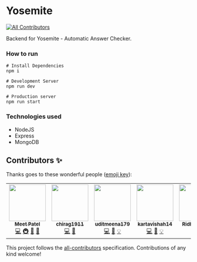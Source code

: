 # Yosemite
<!-- ALL-CONTRIBUTORS-BADGE:START - Do not remove or modify this section -->
[![All Contributors](https://img.shields.io/badge/all_contributors-5-orange.svg?style=flat-square)](#contributors-)
<!-- ALL-CONTRIBUTORS-BADGE:END -->

Backend for Yosemite - Automatic Answer Checker.

### How to run

```
# Install Dependencies
npm i

# Development Server
npm run dev

# Production server
npm run start
```

### Technologies used

- NodeJS
- Express
- MongoDB

## Contributors ✨

Thanks goes to these wonderful people ([emoji key](https://allcontributors.org/docs/en/emoji-key)):

<!-- ALL-CONTRIBUTORS-LIST:START - Do not remove or modify this section -->
<!-- prettier-ignore-start -->
<!-- markdownlint-disable -->
<table>
  <tr>
    <td align="center"><a href="https://meetpatel.github.io/"><img src="https://avatars.githubusercontent.com/u/45785817?v=4?s=100" width="100px;" alt=""/><br /><sub><b>Meet Patel</b></sub></a><br /><a href="https://github.com/meet59patel/Group3-Yosemite-backend/commits?author=meet59patel" title="Code">💻</a> <a href="#infra-meet59patel" title="Infrastructure (Hosting, Build-Tools, etc)">🚇</a> <a href="#maintenance-meet59patel" title="Maintenance">🚧</a> <a href="#projectManagement-meet59patel" title="Project Management">📆</a></td>
    <td align="center"><a href="https://github.com/chirag1911"><img src="https://avatars.githubusercontent.com/u/62808731?v=4?s=100" width="100px;" alt=""/><br /><sub><b>chirag1911</b></sub></a><br /><a href="https://github.com/meet59patel/Group3-Yosemite-backend/commits?author=chirag1911" title="Code">💻</a> <a href="#maintenance-chirag1911" title="Maintenance">🚧</a></td>
    <td align="center"><a href="https://github.com/uditmeena179"><img src="https://avatars.githubusercontent.com/u/79006762?v=4?s=100" width="100px;" alt=""/><br /><sub><b>uditmeena179</b></sub></a><br /><a href="https://github.com/meet59patel/Group3-Yosemite-backend/commits?author=uditmeena179" title="Code">💻</a> <a href="#data-uditmeena179" title="Data">🔣</a> <a href="#example-uditmeena179" title="Examples">💡</a></td>
    <td align="center"><a href="https://github.com/kartavishah14"><img src="https://avatars.githubusercontent.com/u/62076264?v=4?s=100" width="100px;" alt=""/><br /><sub><b>kartavishah14</b></sub></a><br /><a href="https://github.com/meet59patel/Group3-Yosemite-backend/commits?author=kartavishah14" title="Code">💻</a> <a href="#data-kartavishah14" title="Data">🔣</a> <a href="#example-kartavishah14" title="Examples">💡</a></td>
    <td align="center"><a href="https://github.com/Ridham2001"><img src="https://avatars.githubusercontent.com/u/70639096?v=4?s=100" width="100px;" alt=""/><br /><sub><b>Ridham2001</b></sub></a><br /><a href="https://github.com/meet59patel/Group3-Yosemite-backend/commits?author=Ridham2001" title="Code">💻</a> <a href="#maintenance-Ridham2001" title="Maintenance">🚧</a></td>
  </tr>
</table>

<!-- markdownlint-restore -->
<!-- prettier-ignore-end -->

<!-- ALL-CONTRIBUTORS-LIST:END -->

This project follows the [all-contributors](https://github.com/all-contributors/all-contributors) specification. Contributions of any kind welcome!